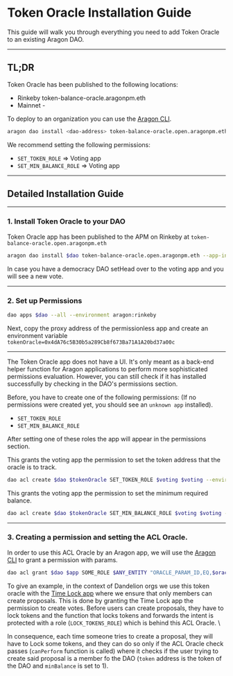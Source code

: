 # Token Oracle Installation Guide

This guide will walk you through everything you need to add Token Oracle to an existing Aragon DAO.

---

## TL;DR

Token Oracle has been published to the following locations:

- Rinkeby token-balance-oracle.aragonpm.eth
- Mainnet -

To deploy to an organization you can use the [Aragon CLI](https://hack.aragon.org/docs/cli-intro.html).

```sh
aragon dao install <dao-address> token-balance-oracle.open.aragonpm.eth --app-init-args <token-address> <minimum-required-balance>
```

We recommend setting the following permissions:

- `SET_TOKEN_ROLE` => Voting app
- `SET_MIN_BALANCE_ROLE` => Voting app

---

## Detailed Installation Guide

---

### 1. Install Token Oracle to your DAO

Token Oracle app has been published to the APM on Rinkeby at `token-balance-oracle.open.aragonpm.eth`

```sh
aragon dao install $dao token-balance-oracle.open.aragonpm.eth --app-init-args $token_address $minimum_balance --environment aragon:rinkeby
```

In case you have a democracy DAO setHead over to the voting app and you will see a new vote.

---

### 2. Set up Permissions

```sh
dao apps $dao --all --environment aragon:rinkeby
```

Next, copy the proxy address of the permissionless app and create an environment variable `tokenOracle=0x4dA76c5B30b5a289Cb8f673Ba71A1A20bd37a00c`

---

The Token Oracle app does not have a UI. It's only meant as a back-end helper function for Aragon applications to perform more sophisticated permissions evaluation.
However, you can still check if it has installed successfully by checking in the DAO's permissions section.

Before, you have to create one of the following permissions: (If no permissions were created yet, you should see an `unknown app` installed).

- `SET_TOKEN_ROLE`
- `SET_MIN_BALANCE_ROLE`

After setting one of these roles the app will appear in the permissions section.

This grants the voting app the permission to set the token address that the oracle is to track.

```sh
dao acl create $dao $tokenOracle SET_TOKEN_ROLE $voting $voting --environment aragon:rinkeby
```

This grants the voting app the permission to set the minimum required balance.

```sh
dao acl create $dao $tokenOracle SET_MIN_BALANCE_ROLE $voting $voting --environment aragon:rinkeby
```

---

### 3. Creating a permission and setting the ACL Oracle.

In order to use this ACL Oracle by an Aragon app, we will use the [Aragon CLI](https://hack.aragon.org/docs/cli-intro.html) to grant a permission with params.

```sh
dao acl grant $dao $app SOME_ROLE $ANY_ENTITY "ORACLE_PARAM_ID,EQ,$oracleAddress"
```

To give an example, in the context of Dandelion orgs we use this token oracle with the [Time Lock app](https://github.com/1Hive/time-lock-app/) where we ensure that only members can create proposals. This is done by granting the Time Lock app the permission to create votes. Before users can create proposals, they have to lock tokens and the function that locks tokens and forwards the intent is protected with a role (`LOCK_TOKENS_ROLE`) which is behind this ACL Oracle. \

In consequence, each time someone tries to create a proposal, they will have to Lock some tokens, and they can do so only if the ACL Oracle check passes (`canPerform` function is called) where it checks if the user trying to create said proposal is a member fo the DAO (`token` address is the token of the DAO and `minBalance` is set to 1).
